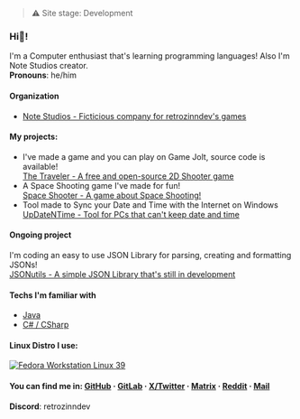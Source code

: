 > ⚠️ Site stage: Development
### Hi👋!
I'm a Computer enthusiast that's learning programming languages! Also I'm Note Studios creator.<br>
**Pronouns**: he/him
<br>

#### Organization
 - [Note Studios - Ficticious company for retrozinndev's games](https://github.com/notestudios)

#### My projects:
 - I've made a game and you can play on Game Jolt, source code is available! <br>
  [The Traveler - A free and open-source 2D Shooter game](https://github.com/notestudios/TheTraveler)
 - A Space Shooting game I've made for fun! <br>
  [Space Shooter - A game about Space Shooting!](https://github.com/retrozinndev/SpaceShooter)
 - Tool made to Sync your Date and Time with the Internet on Windows <br>
  [UpDateNTime - Tool for PCs that can't keep date and time](https://github.com/retrozinndev/UpDateNTime)

#### Ongoing project
 I'm coding an easy to use JSON Library for parsing, creating and formatting JSONs! <br>
 [JSONutils - A simple JSON Library that's still in development](https://github.com/retrozinndev/JSONutils)

#### Techs I'm familiar with
 - [Java](https://openjdk.org)
 - [C# / CSharp](https://learn.microsoft.com/dotnet/csharp/)

#### Linux Distro I use:
<a href="https://fedoraproject.org/">
 <img src="https://img.shields.io/badge/Fedora-294172?style=for-the-badge&logo=fedora&logoColor=white" alt="Fedora Workstation Linux 39">
</a>

#### **You can find me in**: [GitHub](https://github.com/retrozinndev) · [GitLab](https://gitlab.com/retrozinndev) · [X/Twitter](https://x.com/retrozinndev) · [Matrix](https://matrix.to/#/@retrozinndev:matrix.org) · [Reddit](https://www.reddit.com/user/Much_Clue7037) · [Mail](mailto:joaovodias@gmail.com)
**Discord**: retrozinndev
